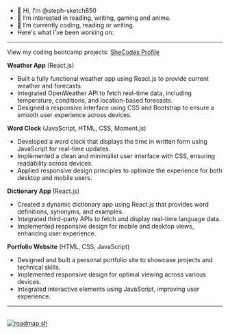 - 👋 Hi, I’m @steph-sketch850
- 👀 I’m interested in reading, writing, gaming and anime.
- 🌱 I’m currently coding, reading or writing.
- Here's what I've been working on:
---

View my coding bootcamp projects: [SheCodes Profile](https://www.shecodes.io/graduates/131123-stephanie-rodriguez)  

**Weather App** (React.js)  
- Built a fully functional weather app using React.js to provide current weather and forecasts.  
- Integrated OpenWeather API to fetch real-time data, including temperature, conditions, and location-based forecasts.  
- Designed a responsive interface using CSS and Bootstrap to ensure a smooth user experience across devices.

**Word Clock** (JavaScript, HTML, CSS, Moment.js)  
- Developed a word clock that displays the time in written form using JavaScript for real-time updates.  
- Implemented a clean and minimalist user interface with CSS, ensuring readability across devices.  
- Applied responsive design principles to optimize the experience for both desktop and mobile users.

**Dictionary App** (React.js)  
- Created a dynamic dictionary app using React.js that provides word definitions, synonyms, and examples.  
- Integrated third-party APIs to fetch and display real-time language data.  
- Implemented responsive design for mobile and desktop views, enhancing user experience.

**Portfolio Website** (HTML, CSS, JavaScript)  
- Designed and built a personal portfolio site to showcase projects and technical skills.  
- Implemented responsive design for optimal viewing across various devices.  
- Integrated interactive elements using JavaScript, improving user experience.

---

<br />
<a href="https://roadmap.sh"><img src="https://roadmap.sh/card/tall/6661016ab998f3b3c7d6b33a?variant=dark&roadmaps=frontend" alt="roadmap.sh"/></a>
<!---
steph-sketch850/steph-sketch850 is a ✨ special ✨ repository because its `README.md` (this file) appears on your GitHub profile.
You can click the Preview link to take a look at your changes.
--->
